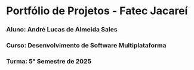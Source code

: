 # Portfólio de Projetos - Fatec Jacareí
### Aluno: André Lucas de Almeida Sales
### Curso: Desenvolvimento de Software Multiplataforma
### Turma: 5° Semestre de 2025